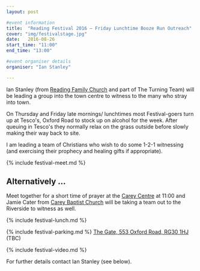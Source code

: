```yaml
---
layout: post

#event information
title:  "Reading Festival 2016 – Friday Lunchtime Booze Run Outreach"
cover: "img/festivalstage.jpg"
date:   2016-08-26
start_time: "11:00"
end_time: "13:00"

#event organiser details
organiser: "Ian Stanley"

---
```


Ian Stanley (from [Reading Family Church](http://www.readingfamilychurch.org.uk) and part of The Turning Team) will be leading a group into the town centre to witness to the many who stray into town.

On Thursday and Friday late mornings/ lunchtimes most Festival-goers turn up at Tesco's, Oxford Road to stock up on alcohol for the week. After queuing in Tesco's they normally relax on the grass outside before slowly making their way back to site.

I am leading a team of Christians who wish to do some 1-2-1 witnessing (and exercising their prophecy and healing gifts if appropriate).

{% include festival-meet.md %}

## Alternatively ...
Meet together for a short time of prayer at the [Carey Centre](http://www.careybaptistchurch.org.uk/about/contact/) at 11:00 and Jamie Cater from [Carey Baptist Church](http://www.careybaptistchurch.org.uk) will be taking a team out to the Riverside to witness as well.

{% include festival-lunch.md %}

{% include festival-parking.md %}
[The Gate, 553 Oxford Road, RG30 1HJ](http://www.thegate.uk.com/contact/) (TBC)

{% include festival-video.md %}

For further details contact Ian Stanley (see below).
